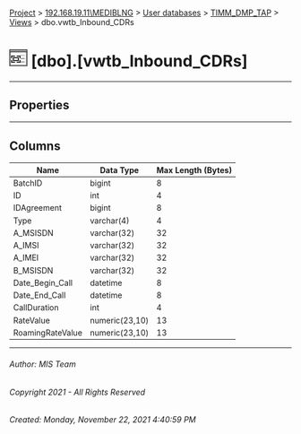 #### 

[Project](../../../../index.md) > [192.168.19.11\\MEDIBLNG](../../../index.md) > [User databases](../../index.md) > [TIMM_DMP_TAP](../index.md) > [Views](Views.md) > dbo.vwtb_Inbound_CDRs

# ![Views](../../../../Images/View32.png) [dbo].[vwtb_Inbound_CDRs]

---

## <a name="#properties"></a>Properties



---

## <a name="#columns"></a>Columns

| Name | Data Type | Max Length (Bytes) |
|---|---|---|
| BatchID | bigint | 8 |
| ID | int | 4 |
| IDAgreement | bigint | 8 |
| Type | varchar(4) | 4 |
| A_MSISDN | varchar(32) | 32 |
| A_IMSI | varchar(32) | 32 |
| A_IMEI | varchar(32) | 32 |
| B_MSISDN | varchar(32) | 32 |
| Date_Begin_Call | datetime | 8 |
| Date_End_Call | datetime | 8 |
| CallDuration | int | 4 |
| RateValue | numeric(23,10) | 13 |
| RoamingRateValue | numeric(23,10) | 13 |


---

###### Author:  MIS Team

###### Copyright 2021 - All Rights Reserved

###### Created: Monday, November 22, 2021 4:40:59 PM

